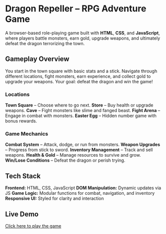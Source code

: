 # Dragon Repeller – RPG Adventure Game
A browser-based role-playing game built with **HTML**, **CSS**, and **JavaScript**, where players battle monsters, earn gold, upgrade weapons, and ultimately defeat the dragon terrorizing the town.
## Gameplay Overview
You start in the town square with basic stats and a stick. Navigate through different locations, fight monsters, earn experience, and collect gold to upgrade your weapons. Your goal: defeat the dragon and win the game!

### Locations
**Town Square** – Choose where to go next.
**Store** – Buy health or upgrade weapons.
**Cave** – Fight monsters like slime and fanged beast.
**Fight Arena** – Engage in combat with monsters.
**Easter Egg** – Hidden number game with bonus rewards.

### Game Mechanics
**Combat System** – Attack, dodge, or run from monsters.
**Weapon Upgrades** – Progress from stick to sword.
**Inventory Management** – Track and sell weapons.
**Health & Gold** – Manage resources to survive and grow.
**Win/Lose Conditions** – Defeat the dragon or perish trying.

## Tech Stack
**Frontend:** HTML, CSS, JavaScript
**DOM Manipulation:** Dynamic updates via JS
**Game Logic:** Modular functions for combat, navigation, and inventory
**Responsive UI:** Styled for clarity and interaction

## Live Demo
[Click here to play the game](https://hrishitasrivastava.github.io/AttackGame/)

